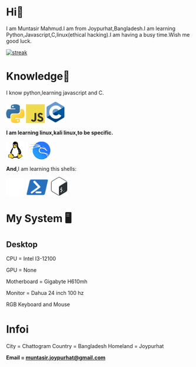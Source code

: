 # Hi👋

I am Muntasir Mahmud.I am from Joypurhat,Bangladesh.I am learning Python,Javascript,C,linux(ethical hacking).I am having a busy time.Wish me good luck.


[![streak](https://codeium.com/badges/v2/user/covertly-exuberant-deerhound-80966/streak)](https://codeium.com/profile/covertly-exuberant-deerhound-80966)

# Knowledge🧠

I know python,learning javascript and C.
<p float="left">
   <img src=https://github.com/MuntasirSZN/MuntasirSZN/blob/main/python-5.svg width="10%">

   <img src=https://github.com/MuntasirSZN/MuntasirSZN/blob/main/logo-javascript.svg width="10%">
   <img src=https://github.com/MuntasirSZN/MuntasirSZN/blob/main/c-1.svg width="10%">
</p>

**I am learning linux,kali linux,to be specific.**
<p float="left">
  <img src=https://github.com/MuntasirSZN/MuntasirSZN/blob/main/linux-tux-1.svg width="10%">
  <img src=https://github.com/MuntasirSZN/MuntasirSZN/blob/main/kali-1.svg width="15%">
</p>

**And**,I am learning this shells:

<p float="left">
  <img src=https://github.com/MuntasirSZN/MuntasirSZN/blob/main/white_vertical_icon.png width="10%">
  <img src=https://github.com/MuntasirSZN/MuntasirSZN/blob/main/powershell.svg width="12%">
  <img src=https://github.com/MuntasirSZN/MuntasirSZN/blob/main/download-icon-bash%2Blight-1331550887015467022_512.png width="10%">
</p>

# My System 🖥️

## **Desktop**

CPU = Intel I3-12100

GPU = None

Motherboard = Gigabyte H610mh

Monitor = Dahua 24 inch 100 hz

RGB Keyboard and Mouse

# Infoℹ️

City = Chattogram
Country = Bangladesh
Homeland = Joypurhat

**Email = muntasir.joypurhat@gmail.com**
<!---
MuntasirSZN/MuntasirSZN is a ✨ special ✨ repository because its `README.md` (this file) appears on your GitHub profile.
You can click the Preview link to take a look at your changes.
--->

